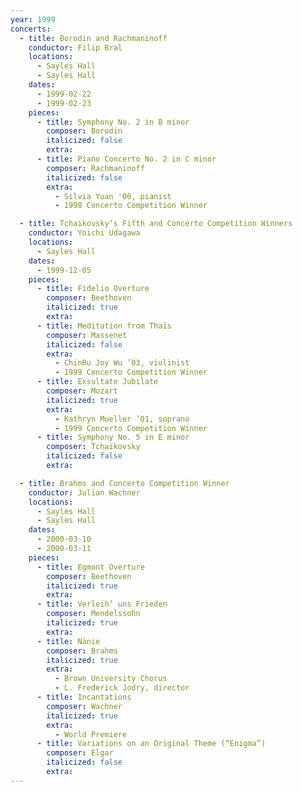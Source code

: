 ```yaml
---
year: 1999
concerts:
  - title: Borodin and Rachmaninoff
    conductor: Filip Bral
    locations:
      - Sayles Hall
      - Sayles Hall
    dates:
      - 1999-02-22
      - 1999-02-23
    pieces:
      - title: Symphony No. 2 in B minor
        composer: Borodin
        italicized: false
        extra:
      - title: Piano Concerto No. 2 in C minor
        composer: Rachmaninoff
        italicized: false
        extra:
          - Silvia Yuan '00, pianist
          - 1998 Concerto Competition Winner

  - title: Tchaikovsky’s Fifth and Concerto Competition Winners
    conductor: Yoichi Udagawa
    locations:
      - Sayles Hall
    dates:
      - 1999-12-05
    pieces:
      - title: Fidelio Overture
        composer: Beethoven
        italicized: true
        extra:
      - title: Meditation from Thaïs
        composer: Massenet
        italicized: false
        extra:
          - ChinRu Joy Wu ’03, violinist
          - 1999 Concerto Competition Winner
      - title: Exsultate Jubilate
        composer: Mozart
        italicized: true
        extra:
          - Kathryn Mueller ’01, soprano
          - 1999 Concerto Competition Winner
      - title: Symphony No. 5 in E minor
        composer: Tchaikovsky
        italicized: false
        extra:

  - title: Brahms and Concerto Competition Winner
    conductor: Julian Wachner
    locations:
      - Sayles Hall
      - Sayles Hall
    dates:
      - 2000-03-10
      - 2000-03-11
    pieces:
      - title: Egmont Overture
        composer: Beethoven
        italicized: true
        extra:
      - title: Verleih’ uns Frieden
        composer: Mendelssohn
        italicized: true
        extra:
      - title: Nänie
        composer: Brahms
        italicized: true
        extra:
          - Brown University Chorus
          - L. Frederick Jodry, director
      - title: Incantations
        composer: Wachner
        italicized: true
        extra:
          - World Premiere
      - title: Variations on an Original Theme (“Enigma”)
        composer: Elgar
        italicized: false
        extra:
---
```

